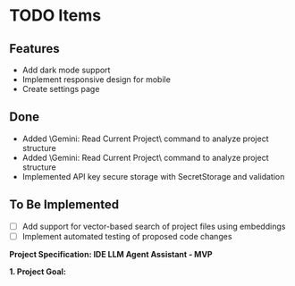 # TODO Items

## Features
- Add dark mode support
- Implement responsive design for mobile
- Create settings page

## Done
- Added \Gemini: Read Current Project\ command to analyze project structure
- Added \Gemini: Read Current Project\ command to analyze project structure
- Implemented API key secure storage with SecretStorage and validation

## To Be Implemented
- [ ] Add support for vector-based search of project files using embeddings
- [ ] Implement automated testing of proposed code changes

**Project Specification: IDE LLM Agent Assistant - MVP**

**1. Project Goal:**
